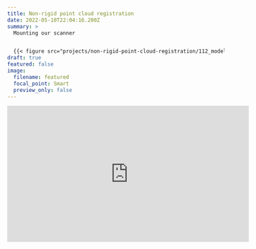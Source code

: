 ```yaml
---
title: Non-rigid point cloud registration
date: 2022-05-10T22:04:16.200Z
summary: >
  Mounting our scanner 


  {{< figure src="projects/non-rigid-point-cloud-registration/112_model.png" caption="." numbered="false" width="500">}}
draft: true
featured: false
image:
  filename: featured
  focal_point: Smart
  preview_only: false
---
```



<div align="center">
<iframe width="560" height="315" src="https://www.youtube-nocookie.com/embed/ZsPw2voKi10" title="YouTube video player" frameborder="0" allow="accelerometer; autoplay; clipboard-write; encrypted-media; gyroscope; picture-in-picture" allowfullscreen></iframe>
</div>